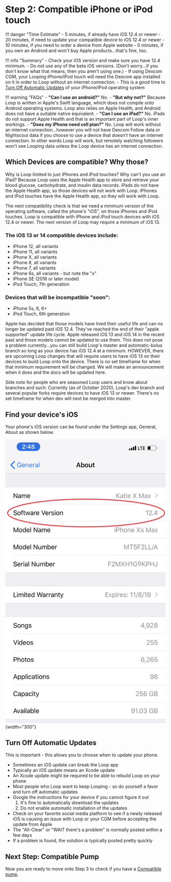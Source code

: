 # Step 2: Compatible iPhone or iPod touch

!!! danger "Time Estimate"
    - 5 minutes, if already have iOS 12.4 or newer
    - 20 minutes, if need to update your compatible device to iOS 12.4 or newer
    - 10 minutes, if you need to order a device from Apple website
    - 0 minutes, if you own an Android and won't buy Apple products...that's fine, too.

!!! info "Summary"
    - Check your iOS version and make sure you have 12.4 minimum.
    - Do not use any of the beta iOS versions. (Don't worry...if you don't know what that means, then you aren't using one.)
    - If using Dexcom CGM, your Looping iPhone/iPod touch will need the Dexcom app installed on it in order to Loop without an internet connection.
    - This is a good time to [Turn Off Automatic Updates](#turn-off-automatic-updates) of your iPhone/iPod operating system

!!! warning "FAQs"
    - **"Can I use an android?"** No.
    - **"But why not?"** Because Loop is written in Apple's Swift language, which does not compile onto Android operating systems.  Loop also relies on Apple Health, and Android does not have a suitable native equivalent.
    - **"Can I use an iPad?"** No. iPads do not support Apple Health and that is an important part of Loop's inner workings.
    - **"Does my iPhone need cell plan?"** No. Loop will work without an internet connection...however you will not have Dexcom Follow data or Nightscout data if you choose to use a device that doesn't have an internet connection. In other words Loop will work, but remotely watching followers won't see Looping data unless the Loop device has an internet connection.

## Which Devices are compatible? Why those?

Why is Loop limited to just iPhones and iPod touches? Why can't you use an iPad? Because Loop uses the Apple Health app to store and retrieve your blood glucose, carbohydrate, and insulin data records. iPads do not have the Apple Health app, so those devices will not work with Loop. iPhones and iPod touches have the Apple Health app, so they will work with Loop.

The next compatibility check is that we need a minimum version of the operating software, called the phone's "iOS", on those iPhones and iPod touches. Loop is compatible with iPhone and iPod touch devices with iOS 12.4 or newer. The next version of Loop may require a minimum of iOS 13.

### The iOS 13 or 14 compatible devices include:

- iPhone 12, all variants
- iPhone 11, all variants
- iPhone X, all variants
- iPhone 8, all variants
- iPhone 7, all variants
- iPhone 6s, all variants - but note the "s"
- iPhone SE (2016 or later model)
- iPod Touch, 7th generation

### Devices that will be incompatible "soon":

- iPhone 5s, 6, 6+
- iPod Touch, 6th generation

Apple has decided that those models have lived their useful life and can no longer be updated past iOS 12.4. They've reached the end of their "apple supported" update life cycle. Apple released iOS 13 and iOS 14 in the recent past and those models cannot be updated to use them. This does not pose a problem currently...you can still build Loop's master and automatic-bolus branch so long as your device has iOS 12.4 at a minimum. HOWEVER, there are upcoming Loop changes that will require users to have iOS 13 on their devices to build Loop onto the device. There is no set timeframe for when that minimum requirement will be changed.  We will make an announcement when it does and the docs will be updated here.

Side note for people who are seasoned Loop users and know about branches and such: Currently (as of October 2020), Loop's dev branch and several popular forks require devices to have iOS 13 or newer. There's no set timeframe for when dev will next be merged into master.

## Find your device's iOS

Your phone's iOS version can be found under the Settings app, General, About as shown below.

![img/ios.jpg](img/ios.jpg){width="300"}


## Turn Off Automatic Updates

This is important - this allows you to choose when to update your phone.

- Sometimes an iOS update can break the Loop app
- Typically an iOS update means an  Xcode update
- An Xcode update might be required to be able to rebuild Loop on your phone
- Most people who Loop want to keep Looping - so do yourself a favor and turn off automatic updates
- Google the instructions for your device if you cannot figure it out
    1. It's fine to automatically download the updates
    1. Do not enable automatic installation of the updates
- Check on your favorite social media platform to see if a newly released iOS is causing an issue with Loop or your CGM before accepting the update from Apple
- The "All-Clear" or "WAIT there's a problem" is normally posted within a few days
- If a problem is found, the solution is typically posted pretty quickly

## Next Step: Compatible Pump

Now you are ready to move onto Step 3 to check if you have a [Compatible pump](step3.md).
